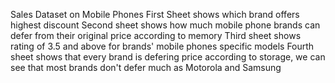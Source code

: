 Sales Dataset on Mobile Phones
First Sheet shows which brand offers highest discount
Second sheet shows how much mobile phone brands can defer from their original price according to memory
Third sheet shows rating of 3.5 and above for brands' mobile phones specific models 
Fourth sheet shows that every brand is defering price according to storage, we can see that most brands don't defer much as Motorola and Samsung

